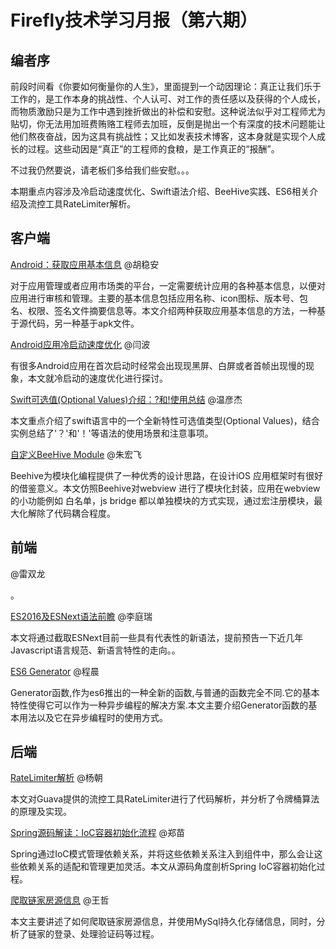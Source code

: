 # Firefly技术学习月报（第六期）

## 编者序

前段时间看《你要如何衡量你的人生》，里面提到一个动因理论：真正让我们乐于工作的，是工作本身的挑战性、个人认可、对工作的责任感以及获得的个人成长，而物质激励只是为工作中遇到挫折做出的补偿和安慰。这种说法似乎对工程师尤为贴切，你无法用加班费贿赂工程师去加班，反倒是抛出一个有深度的技术问题能让他们熬夜奋战，因为这具有挑战性；又比如发表技术博客，这本身就是实现个人成长的过程。这些动因是“真正”的工程师的食粮，是工作真正的“报酬”。

不过我仍然要说，请老板们多给我们些安慰。。。

本期重点内容涉及冷启动速度优化、Swift语法介绍、BeeHive实践、ES6相关介绍及流控工具RateLimiter解析。

## 客户端

[Android：获取应用基本信息](http://blog.csdn.net/qq309909897/article/details/70186666) @胡稳安
  
  对于应用管理或者应用市场类的平台，一定需要统计应用的各种基本信息，以便对应用进行审核和管理。主要的基本信息包括应用名称、icon图标、版本号、包名、权限、签名文件摘要信息等。本文介绍两种获取应用基本信息的方法，一种基于源代码，另一种基于apk文件。

[Android应用冷启动速度优化](https://github.com/yanbo200303/studynotes/blob/master/Android%E5%BA%94%E7%94%A8%E5%86%B7%E5%90%AF%E5%8A%A8%E9%80%9F%E5%BA%A6%E4%BC%98%E5%8C%96.md) @闫波
  
  有很多Android应用在首次启动时经常会出现现黑屏、白屏或者首帧出现慢的现象，本文就冷启动的速度优化进行探讨。

[Swift可选值(Optional Values)介绍：?和!使用总结](http://www.jianshu.com/p/7a320ebaaecb) @温彦杰
  
  本文重点介绍了swift语言中的一个全新特性可选值类型(Optional Values)，结合实例总结了'？'和'！'等语法的使用场景和注意事项。

[自定义BeeHive Module](http://www.jianshu.com/p/f8316a5a9663) @朱宏飞
  
  Beehive为模块化编程提供了一种优秀的设计思路，在设计iOS 应用框架时有很好的借鉴意义。本文仿照Beehive对webview 进行了模块化封装，应用在webview 的小功能例如 白名单，js bridge 都以单独模块的方式实现，通过宏注册模块，最大化解除了代码耦合程度。

## 前端

[]() @雷双龙
  
  。

[ES2016及ESNext语法前瞻](https://github.com/BinaryDevil/Post2Share/blob/master/Technical/ESNext.md?from=singlemessage&isappinstalled=0) @李庭瑞
  
  本文将通过截取ESNext目前一些具有代表性的新语法，提前预告一下近几年Javascript语言规范、新语言特性的走向。。

[ES6 Generator](https://github.com/ToBeNumerOne/blog/blob/master/generator.md) @程晨
  
  Generator函数,作为es6推出的一种全新的函数,与普通的函数完全不同.它的基本特性使得它可以作为一种异步编程的解决方案.本文主要介绍Generator函数的基本用法以及它在异步编程时的使用方式。

## 后端

[RateLimiter解析](https://github.com/gulfer/gulfer.github.io/blob/master/RateLimiter.md) @杨朝
  
  本文对Guava提供的流控工具RateLimiter进行了代码解析，并分析了令牌桶算法的原理及实现。

[Spring源码解读：IoC容器初始化流程](https://github.com/ZmRepo/ZmRepo.github.io/blob/master/Spring%E6%BA%90%E7%A0%81%E8%A7%A3%E8%AF%BB%EF%BC%9AIoC%E5%AE%B9%E5%99%A8%E5%88%9D%E5%A7%8B%E5%8C%96%E6%B5%81%E7%A8%8B.md) @郑苗
  
  Spring通过IoC模式管理依赖关系，并将这些依赖关系注入到组件中，那么会让这些依赖关系的适配和管理更加灵活。本文从源码角度剖析Spring IoC容器初始化过程。
  
[爬取链家房源信息](https://wangzzzz.github.io/html/6/index.html) @王哲
  
  本文主要讲述了如何爬取链家房源信息，并使用MySql持久化存储信息，同时，分析了链家的登录、处理验证码等过程。


